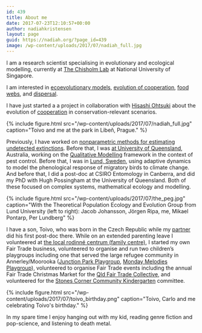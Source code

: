 ```yaml
---
id: 439
title: About me
date: 2017-07-23T12:10:57+00:00
author: nadiahkristensen
layout: page
guid: https://nadiah.org/?page_id=439
image: /wp-content/uploads/2017/07/nadiah_full.jpg
---
```


I am a research scientist specialising in evolutionary and ecological modelling, currently at <a href="https://ryanchisholm.com/">The Chisholm Lab</a> at National University of Singapore. 

I am interested in <a href="/category/evolutionary_ecology">ecoevolutionary models</a>, 
<a href="/category/cooperation">evolution of cooperation</a>, 
<a href="/category/food_webs">food webs</a>, 
and <a href="/category/dispersal">dispersal</a>.

I have just started a
a project in collaboration with <a href="http://www.esb.soken.ac.jp/english/research/hisashi_ohtsuki.html">Hisashi Ohtsuki</a>
about the evolution of [cooperation](https://nadiah.org/category/cooperation) in conservation-relevant scenarios.

{%
    include figure.html
    src="/wp-content/uploads/2017/07/nadiah_full.jpg"
    caption="Toivo and me at the park in Libeň, Prague."
%}

Previously,
I have worked on [nonparametric methods for estimating undetected extinctions](/category/undiscovered_extinctions).
Before that, I was [at University of Queensland](http://x-ed.net/), Australia, working on the [Qualitative Modelling](https://nadiah.org/category/qualitative_modelling) framework in the context of pest control. 
Before that, I was in [Lund, Sweden](https://www.biology.lu.se/research/research-groups/theoretical-population-ecology-and-evolution-group), using adaptive dynamics to model the phenological response of migratory birds to climate change. 
And before that, I did a post-doc at CSIRO Entomology in Canberra, and did my PhD with Hugh Possingham at the University of Queensland. 
Both of these focused on complex systems, mathematical ecology and modelling.

<!-- I am also working on theoretical models for evolution of partnership / cooperation with [Hanna Kokko](https://en.wikipedia.org/wiki/Hanna_Kokko) at University of Zurich.-->

{%
    include figure.html
    src="/wp-content/uploads/2017/07/the_peg.jpg"
    caption="With the Theoretical Population Ecology and Evolution Group from Lund University (left to right): Jacob Johansson, Jörgen Ripa, me, Mikael Pontarp, Per Lundberg"
%}

I have a son, Toivo, who was born in the Czech Republic while my [partner](https://carlo-hamalainen.net/) did his first post-doc there. While on an extended parenting leave I volunteered at [the local rodinné centrum (family centre)](http://www.rcletna.cz/), I started my own Fair Trade business, volunteered to organise and run two children&#8217;s playgroups including one that served the large refugee community in Annerley/Moorooka ([Junction Park Playgroup](http://junctionparkplaygroup.blogspot.com.au/), [Monday Melodies Playgroup](http://mondaymelodiesplaygroup.blogspot.com/)), volunteered to organise Fair Trade events including the annual Fair Trade Christmas Market for the [Qld Fair Trade Collective](https://www.facebook.com/qldfairtrade/), and volunteered for the [Stones Corner Community Kindergarten](http://www.stonescornerkindergarten.com.au/) committee.

{%
    include figure.html
    src="/wp-content/uploads/2017/07/toivo_birthday.png"
    caption="Toivo, Carlo and me celebrating Toivo's birthday."
%}

In my spare time I enjoy hanging out with my kid, reading genre fiction and pop-science, and listening to death metal.

